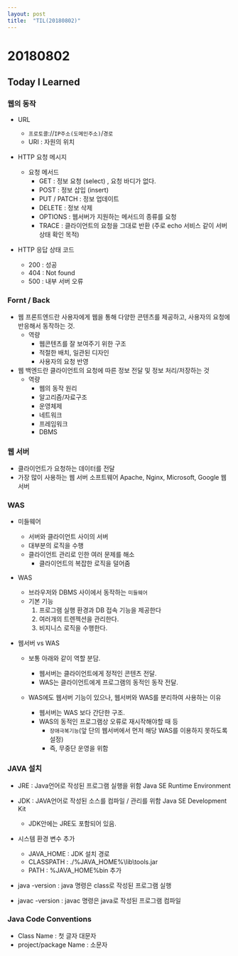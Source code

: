 ```yaml
---
layout: post
title:  "TIL(20180802)"
---
```

# 20180802
## Today I Learned

### 웹의 동작
- URL
	- `프로토콜`://`IP주소(도메인주소)`/`경로`
	- URI : 자원의 위치

- HTTP 요청 메시지
	- 요청 메서드
		- GET : 정보 요청 (select) , 요청 바디가 없다.
		- POST : 정보 삽입 (insert)
		- PUT / PATCH : 정보 업데이트
		- DELETE : 정보 삭제
		- OPTIONS : 웹서버가 지원하는 메서드의 종류를 요청
		- TRACE : 클라이언트의 요청을 그대로 반환 (주로 echo 서비스 같이 서버 상태 확인 목적)
	
- HTTP 응답 상태 코드
	- 200 : 성공
    - 404 : Not found
    - 500 : 내부 서버 오류

### Fornt / Back
- 웹 프론트엔드란 사용자에게 웹을 통해 다양한 콘텐츠를 제공하고, 사용자의 요청에 반응해서 동작하는 것.
	- 역량
		- 웹콘텐츠를 잘 보여주기 위한 구조
		- 적절한 배치, 일관된 디자인
		- 사용자의 요청 반영
- 웹 백엔드란 클라이언트의 요청에 따른 정보 전달 및 정보 처리/저장하는 것
	- 역량
        - 웹의 동작 원리
        - 알고리즘/자료구조
        - 운영체제
        - 네트워크
        - 프레임워크
        - DBMS


### 웹 서버
- 클라이언트가 요청하는 데이터를 전달
- 가장 많이 사용하는 웹 서버 소프트웨어 Apache, Nginx, Microsoft, Google 웹서버

### WAS
- 미들웨어
	- 서버와 클라이언트 사이의 서버
	- 대부분의 로직을 수행	
	- 클라이언트 관리로 인한 여러 문제를 해소
        - 클라이언트의 복잡한 로직을 덜어줌
	
- WAS
	- 브라우저와 DBMS 사이에서 동작하는 `미들웨어`
	- 기본 기능 
        1. 프로그램 실행 환경과 DB 접속 기능을 제공한다
	    2. 여러개의 트렌젝션을 관리한다.
	    3. 비지니스 로직을 수행한다.
	
- 웹서버 vs WAS
	- 보통 아래와 같이 역할 분담.
	    - 웹서버는 클라이언트에게 정적인 콘텐츠 전달.
	    - WAS는 클라이언트에게 프로그램의 동적인 동작 전달.
    
    - WAS에도 웹서버 기능이 있으나, 웹서버와 WAS를 분리하여 사용하는 이유
    	- 웹서버는 WAS 보다 간단한 구조.
	    - WAS의 동적인 프로그램상 오류로 재시작해야할 때 등
            - `장애극복기능`(앞 단의 웹서버에서 먼저 해당 WAS를 이용하지 못하도록 설정)
		    - 즉, 무중단 운영을 위함
		
### JAVA 설치
- JRE : Java언어로 작성된 프로그램 실행을 위함 Java SE Runtime Environment
- JDK : JAVA언어로 작성된 소스를 컴파일 / 관리를 위함 Java SE Development Kit
    - JDK안에는 JRE도 포함되어 있음.

- 시스템 환경 변수 추가
    - JAVA_HOME : JDK 설치 경로
    - CLASSPATH : ./%JAVA_HOME%\lib\tools.jar
    - PATH : %JAVA_HOME%bin 추가

- java -version : java 명령은 class로 작성된 프로그램 실행
- javac -version : javac 명령은 java로 작성된 프로그램 컴파일
	
### Java Code Conventions
- Class Name : 첫 글자 대문자
- project/package Name : 소문자
